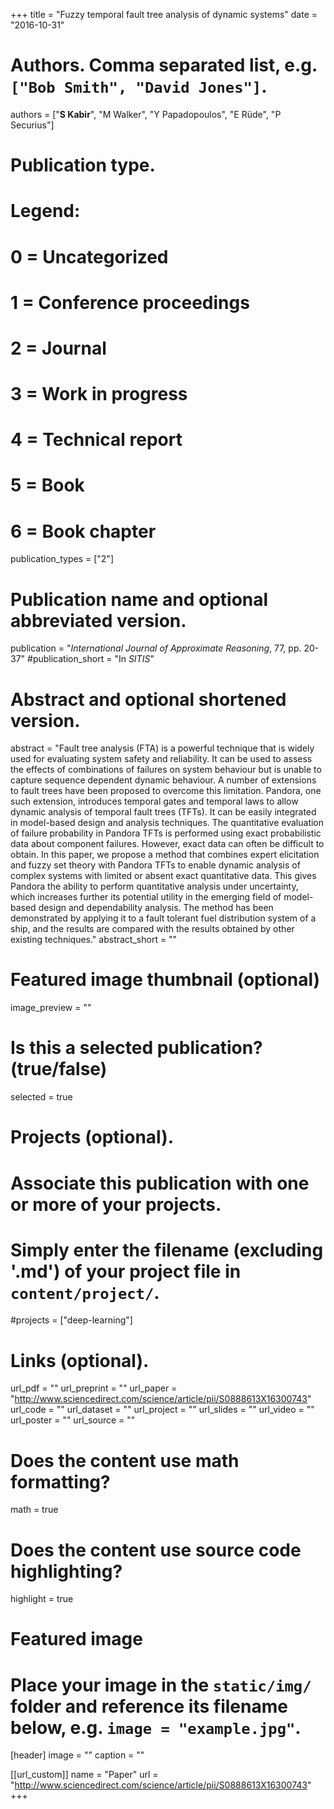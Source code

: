 +++
title = "Fuzzy temporal fault tree analysis of dynamic systems"
date = "2016-10-31"

# Authors. Comma separated list, e.g. `["Bob Smith", "David Jones"]`.
authors = ["**S Kabir**", "M Walker", "Y Papadopoulos", "E Rüde", "P Securius"]

# Publication type.
# Legend:
# 0 = Uncategorized
# 1 = Conference proceedings
# 2 = Journal
# 3 = Work in progress
# 4 = Technical report
# 5 = Book
# 6 = Book chapter
publication_types = ["2"]

# Publication name and optional abbreviated version.
publication = "*International Journal of Approximate Reasoning*, 77, pp. 20-37"
#publication_short = "In *SITIS*"

# Abstract and optional shortened version.
abstract = "Fault tree analysis (FTA) is a powerful technique that is widely used for evaluating system safety and reliability. It can be used to assess the effects of combinations of failures on system behaviour but is unable to capture sequence dependent dynamic behaviour. A number of extensions to fault trees have been proposed to overcome this limitation. Pandora, one such extension, introduces temporal gates and temporal laws to allow dynamic analysis of temporal fault trees (TFTs). It can be easily integrated in model-based design and analysis techniques. The quantitative evaluation of failure probability in Pandora TFTs is performed using exact probabilistic data about component failures. However, exact data can often be difficult to obtain. In this paper, we propose a method that combines expert elicitation and fuzzy set theory with Pandora TFTs to enable dynamic analysis of complex systems with limited or absent exact quantitative data. This gives Pandora the ability to perform quantitative analysis under uncertainty, which increases further its potential utility in the emerging field of model-based design and dependability analysis. The method has been demonstrated by applying it to a fault tolerant fuel distribution system of a ship, and the results are compared with the results obtained by other existing techniques."
abstract_short = ""

# Featured image thumbnail (optional)
image_preview = ""

# Is this a selected publication? (true/false)
selected = true

# Projects (optional).
#   Associate this publication with one or more of your projects.
#   Simply enter the filename (excluding '.md') of your project file in `content/project/`.
#projects = ["deep-learning"]

# Links (optional).
url_pdf = ""
url_preprint = ""
url_paper = "http://www.sciencedirect.com/science/article/pii/S0888613X16300743"
url_code = ""
url_dataset = ""
url_project = ""
url_slides = ""
url_video = ""
url_poster = ""
url_source = ""

# Does the content use math formatting?
math = true

# Does the content use source code highlighting?
highlight = true

# Featured image
# Place your image in the `static/img/` folder and reference its filename below, e.g. `image = "example.jpg"`.
[header]
image = ""
caption = ""

[[url_custom]]
    name = "Paper"
    url = "http://www.sciencedirect.com/science/article/pii/S0888613X16300743"
+++
